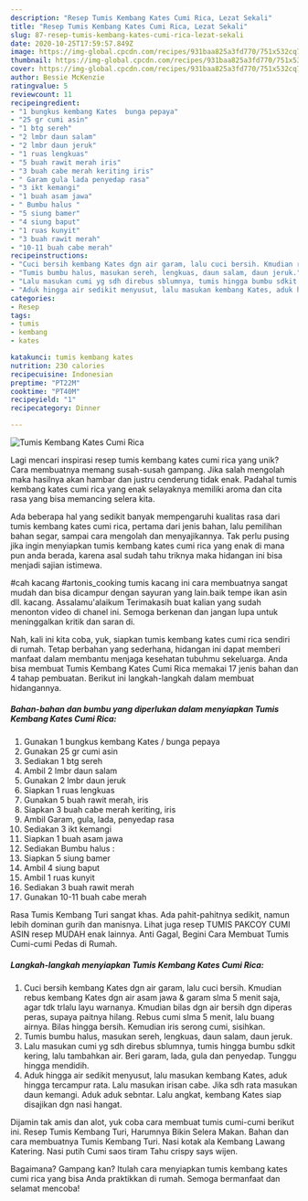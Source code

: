 ```yaml
---
description: "Resep Tumis Kembang Kates Cumi Rica, Lezat Sekali"
title: "Resep Tumis Kembang Kates Cumi Rica, Lezat Sekali"
slug: 87-resep-tumis-kembang-kates-cumi-rica-lezat-sekali
date: 2020-10-25T17:59:57.849Z
image: https://img-global.cpcdn.com/recipes/931baa825a3fd770/751x532cq70/tumis-kembang-kates-cumi-rica-foto-resep-utama.jpg
thumbnail: https://img-global.cpcdn.com/recipes/931baa825a3fd770/751x532cq70/tumis-kembang-kates-cumi-rica-foto-resep-utama.jpg
cover: https://img-global.cpcdn.com/recipes/931baa825a3fd770/751x532cq70/tumis-kembang-kates-cumi-rica-foto-resep-utama.jpg
author: Bessie McKenzie
ratingvalue: 5
reviewcount: 11
recipeingredient:
- "1 bungkus kembang Kates  bunga pepaya"
- "25 gr cumi asin"
- "1 btg sereh"
- "2 lmbr daun salam"
- "2 lmbr daun jeruk"
- "1 ruas lengkuas"
- "5 buah rawit merah iris"
- "3 buah cabe merah keriting iris"
- " Garam gula lada penyedap rasa"
- "3 ikt kemangi"
- "1 buah asam jawa"
- " Bumbu halus "
- "5 siung bamer"
- "4 siung baput"
- "1 ruas kunyit"
- "3 buah rawit merah"
- "10-11 buah cabe merah"
recipeinstructions:
- "Cuci bersih kembang Kates dgn air garam, lalu cuci bersih. Kmudian rebus kembang Kates dgn air asam jawa &amp; garam slma 5 menit saja, agar tdk trlalu layu warnanya. Kmudian bilas dgn air bersih dgn diperas peras, supaya paitnya hilang. Rebus cumi slma 5 menit, lalu buang airnya. Bilas hingga bersih. Kemudian iris serong cumi, sisihkan."
- "Tumis bumbu halus, masukan sereh, lengkuas, daun salam, daun jeruk."
- "Lalu masukan cumi yg sdh direbus sblumnya, tumis hingga bumbu sdkit kering, lalu tambahkan air. Beri garam, lada, gula dan penyedap. Tunggu hingga mendidih."
- "Aduk hingga air sedikit menyusut, lalu masukan kembang Kates, aduk hingga tercampur rata. Lalu masukan irisan cabe. Jika sdh rata masukan daun kemangi. Aduk aduk sebntar. Lalu angkat, kembang Kates siap disajikan dgn nasi hangat."
categories:
- Resep
tags:
- tumis
- kembang
- kates

katakunci: tumis kembang kates 
nutrition: 230 calories
recipecuisine: Indonesian
preptime: "PT22M"
cooktime: "PT40M"
recipeyield: "1"
recipecategory: Dinner

---
```



![Tumis Kembang Kates Cumi Rica](https://img-global.cpcdn.com/recipes/931baa825a3fd770/751x532cq70/tumis-kembang-kates-cumi-rica-foto-resep-utama.jpg)

Lagi mencari inspirasi resep tumis kembang kates cumi rica yang unik? Cara membuatnya memang susah-susah gampang. Jika salah mengolah maka hasilnya akan hambar dan justru cenderung tidak enak. Padahal tumis kembang kates cumi rica yang enak selayaknya memiliki aroma dan cita rasa yang bisa memancing selera kita.

Ada beberapa hal yang sedikit banyak mempengaruhi kualitas rasa dari tumis kembang kates cumi rica, pertama dari jenis bahan, lalu pemilihan bahan segar, sampai cara mengolah dan menyajikannya. Tak perlu pusing jika ingin menyiapkan tumis kembang kates cumi rica yang enak di mana pun anda berada, karena asal sudah tahu triknya maka hidangan ini bisa menjadi sajian istimewa.

#cah kacang #artonis_cooking tumis kacang ini cara membuatnya sangat mudah dan bisa dicampur dengan sayuran yang lain.baik tempe ikan asin dll. kacang. Assalamu&#39;alaikum Terimakasih buat kalian yang sudah menonton video di chanel ini. Semoga berkenan dan jangan lupa untuk meninggalkan kritik dan saran di.


Nah, kali ini kita coba, yuk, siapkan tumis kembang kates cumi rica sendiri di rumah. Tetap berbahan yang sederhana, hidangan ini dapat memberi manfaat dalam membantu menjaga kesehatan tubuhmu sekeluarga. Anda bisa membuat Tumis Kembang Kates Cumi Rica memakai 17 jenis bahan dan 4 tahap pembuatan. Berikut ini langkah-langkah dalam membuat hidangannya.

<!--inarticleads1-->

##### Bahan-bahan dan bumbu yang diperlukan dalam menyiapkan Tumis Kembang Kates Cumi Rica:

1. Gunakan 1 bungkus kembang Kates / bunga pepaya
1. Gunakan 25 gr cumi asin
1. Sediakan 1 btg sereh
1. Ambil 2 lmbr daun salam
1. Gunakan 2 lmbr daun jeruk
1. Siapkan 1 ruas lengkuas
1. Gunakan 5 buah rawit merah, iris
1. Siapkan 3 buah cabe merah keriting, iris
1. Ambil  Garam, gula, lada, penyedap rasa
1. Sediakan 3 ikt kemangi
1. Siapkan 1 buah asam jawa
1. Sediakan  Bumbu halus :
1. Siapkan 5 siung bamer
1. Ambil 4 siung baput
1. Ambil 1 ruas kunyit
1. Sediakan 3 buah rawit merah
1. Gunakan 10-11 buah cabe merah


Rasa Tumis Kembang Turi sangat khas. Ada pahit-pahitnya sedikit, namun lebih dominan gurih dan manisnya. Lihat juga resep TUMIS PAKCOY CUMI ASIN resep MUDAH enak lainnya. Anti Gagal, Begini Cara Membuat Tumis Cumi-cumi Pedas di Rumah. 

<!--inarticleads2-->

##### Langkah-langkah menyiapkan Tumis Kembang Kates Cumi Rica:

1. Cuci bersih kembang Kates dgn air garam, lalu cuci bersih. Kmudian rebus kembang Kates dgn air asam jawa &amp; garam slma 5 menit saja, agar tdk trlalu layu warnanya. Kmudian bilas dgn air bersih dgn diperas peras, supaya paitnya hilang. Rebus cumi slma 5 menit, lalu buang airnya. Bilas hingga bersih. Kemudian iris serong cumi, sisihkan.
1. Tumis bumbu halus, masukan sereh, lengkuas, daun salam, daun jeruk.
1. Lalu masukan cumi yg sdh direbus sblumnya, tumis hingga bumbu sdkit kering, lalu tambahkan air. Beri garam, lada, gula dan penyedap. Tunggu hingga mendidih.
1. Aduk hingga air sedikit menyusut, lalu masukan kembang Kates, aduk hingga tercampur rata. Lalu masukan irisan cabe. Jika sdh rata masukan daun kemangi. Aduk aduk sebntar. Lalu angkat, kembang Kates siap disajikan dgn nasi hangat.


Dijamin tak amis dan alot, yuk coba cara membuat tumis cumi-cumi berikut ini. Resep Tumis Kembang Turi, Harumnya Bikin Selera Makan. Bahan dan cara membuatnya Tumis Kembang Turi. Nasi kotak ala Kembang Lawang Katering. Nasi putih Cumi saos tiram Tahu crispy says wijen. 

Bagaimana? Gampang kan? Itulah cara menyiapkan tumis kembang kates cumi rica yang bisa Anda praktikkan di rumah. Semoga bermanfaat dan selamat mencoba!
